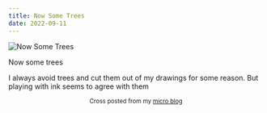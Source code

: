 ```yaml
---
title: Now Some Trees
date: 2022-09-11
---
```

![Now Some Trees](/ae4a2986aa.jpg)

<p>Now some trees</p>
<p>I always avoid trees and cut them out of my drawings for some reason. But playing with ink seems to agree with them</p>



<center><small>Cross posted from my <a href='http://micro.blog/joshnicholas'>micro blog</a></small></center>

    